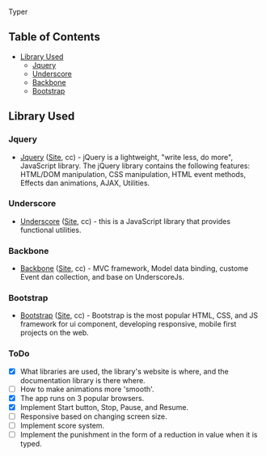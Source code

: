 Typer

## Table of Contents

* [Library Used](#library_used)
  * [Jquery](#jquery)
  * [Underscore](#underscore)
  * [Backbone](#backbone)
  * [Bootstrap](#bootstrap)


<a name='library_used'></a>
## Library Used

<a name='jquery'></a>
### Jquery

* [Jquery][repo-jquery] ([Site][website-jquery], cc) - jQuery is a lightweight, "write less, do more", JavaScript library. The jQuery library contains the following features: HTML/DOM manipulation, CSS manipulation, HTML event methods, Effects dan animations, AJAX, Utilities.

[repo-jquery]: https://github.com/jquery/jquery
[website-jquery]: https://jquery.com/

<a name='underscore'></a>
### Underscore

* [Underscore][repo-underscore] ([Site][website-underscore], cc) - this is a JavaScript library that provides functional utilities.

[repo-underscore]: https://github.com/jashkenas/underscore
[website-underscore]: https://underscorejs.org/

<a name='backbone'></a>
### Backbone

* [Backbone][repo-backbone] ([Site][website-backbone], cc) - MVC framework, Model data binding, custome Event dan collection, and base on UnderscoreJs.

[repo-backbone]: https://github.com/jashkenas/backbone
[website-backbone]: http://backbonejs.org/

<a name='bootstrap'></a>
### Bootstrap

* [Bootstrap][repo-bootstrap] ([Site][website-bootstrap], cc) - Bootstrap is the most popular HTML, CSS, and JS framework for ui component, developing responsive, mobile first projects on the web.

[repo-bootstrap]: https://github.com/twbs/bootstrap
[website-bootstrap]: http://getbootstrap.com/



### ToDo

- [x] What libraries are used, the library's website is where, and the documentation library is there where.
- [ ] How to make animations more 'smooth'.
- [x] The app runs on 3 popular browsers.
- [x] Implement Start button, Stop, Pause, and Resume.
- [ ] Responsive based on changing screen size.
- [ ] Implement score system.
- [ ] Implement the punishment in the form of a reduction in value when it is typed.